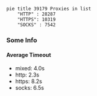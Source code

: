 
```mermaid
pie title 39179 Proxies in list
    "HTTP" : 28287
    "HTTPS": 10319
    "SOCKS" : 7542
```

### Some Info
#### Average Timeout

- mixed: 4.0s
- http: 2.3s
- https: 8.2s
- socks: 6.5s